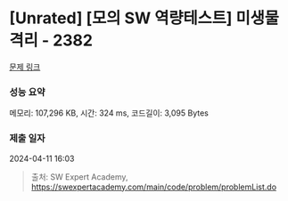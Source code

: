 # [Unrated] [모의 SW 역량테스트] 미생물 격리 - 2382 

[문제 링크](https://swexpertacademy.com/main/code/problem/problemDetail.do?contestProbId=AV597vbqAH0DFAVl) 

### 성능 요약

메모리: 107,296 KB, 시간: 324 ms, 코드길이: 3,095 Bytes

### 제출 일자

2024-04-11 16:03



> 출처: SW Expert Academy, https://swexpertacademy.com/main/code/problem/problemList.do